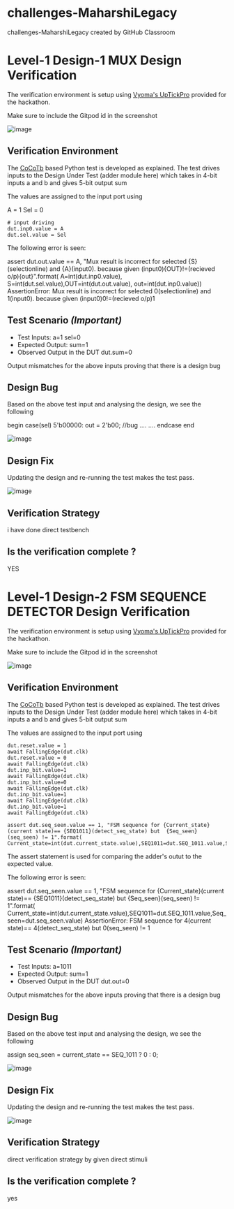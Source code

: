 # challenges-MaharshiLegacy
challenges-MaharshiLegacy created by GitHub Classroom
# Level-1 Design-1 MUX Design Verification

The verification environment is setup using [Vyoma's UpTickPro](https://vyomasystems.com) provided for the hackathon.

Make sure to include the Gitpod id in the screenshot

![image](https://user-images.githubusercontent.com/109369461/182188547-d876c620-256d-474b-abfa-10c45914a707.png)


## Verification Environment

The [CoCoTb](https://www.cocotb.org/) based Python test is developed as explained. The test drives inputs to the Design Under Test (adder module here) which takes in 4-bit inputs a and b and gives 5-bit output sum

The values are assigned to the input port using 

  A = 1
  Sel = 0

    # input driving
    dut.inp0.value = A
    dut.sel.value = Sel




The following error is seen:

assert dut.out.value == A, "Mux result is incorrect for selected {S}(selectionline) and {A}(input0). because given (input0){OUT}!=(recieved o/p){out}".format( A=int(dut.inp0.value), S=int(dut.sel.value),OUT=int(dut.out.value), out=int(dut.inp0.value))
                     AssertionError: Mux result is incorrect for selected 0(selectionline) and 1(input0). because given (input0)0!=(recieved o/p)1

## Test Scenario *(Important)*
- Test Inputs: a=1 sel=0
- Expected Output: sum=1
- Observed Output in the DUT dut.sum=0

Output mismatches for the above inputs proving that there is a design bug

## Design Bug
Based on the above test input and analysing the design, we see the following


begin
    case(sel)
      5'b00000: out = 2'b00;  //bug
      ....
      ....
    endcase
 end

![image](https://user-images.githubusercontent.com/109369461/182188803-bddf37a1-4750-4d04-a459-4358c119517d.png)


## Design Fix
Updating the design and re-running the test makes the test pass.

![image](https://user-images.githubusercontent.com/109369461/182191912-67d2261d-914e-4b6b-803f-7228821237b4.png)



## Verification Strategy
i have done direct testbench

## Is the verification complete ?
YES

# Level-1 Design-2 FSM SEQUENCE DETECTOR Design Verification

The verification environment is setup using [Vyoma's UpTickPro](https://vyomasystems.com) provided for the hackathon.

Make sure to include the Gitpod id in the screenshot

![image](https://user-images.githubusercontent.com/109369461/182188547-d876c620-256d-474b-abfa-10c45914a707.png)

## Verification Environment

The [CoCoTb](https://www.cocotb.org/) based Python test is developed as explained. The test drives inputs to the Design Under Test (adder module here) which takes in 4-bit inputs a and b and gives 5-bit output sum

The values are assigned to the input port using 

   
    dut.reset.value = 1
    await FallingEdge(dut.clk)
    dut.reset.value = 0
    await FallingEdge(dut.clk) 
    dut.inp_bit.value=1
    await FallingEdge(dut.clk) 
    dut.inp_bit.value=0
    await FallingEdge(dut.clk) 
    dut.inp_bit.value=1
    await FallingEdge(dut.clk) 
    dut.inp_bit.value=1
    await FallingEdge(dut.clk) 
    
    assert dut.seq_seen.value == 1, "FSM sequence for {Current_state}(current state)== {SEQ1011}(detect_seq_state) but  {Seq_seen}(seq_seen) != 1".format( Current_state=int(dut.current_state.value),SEQ1011=dut.SEQ_1011.value,Seq_seen=dut.seq_seen.value)


The assert statement is used for comparing the adder's outut to the expected value.

The following error is seen:

assert dut.seq_seen.value == 1, "FSM sequence for {Current_state}(current state)== {SEQ1011}(detect_seq_state) but  {Seq_seen}(seq_seen) != 1".format( Current_state=int(dut.current_state.value),SEQ1011=dut.SEQ_1011.value,Seq_seen=dut.seq_seen.value)
                     AssertionError: FSM sequence for 4(current state)== 4(detect_seq_state) but  0(seq_seen) != 1

## Test Scenario *(Important)*
- Test Inputs: a=1011
- Expected Output: sum=1
- Observed Output in the DUT dut.out=0

Output mismatches for the above inputs proving that there is a design bug

## Design Bug
Based on the above test input and analysing the design, we see the following


  assign seq_seen = current_state == SEQ_1011 ? 0 : 0;


![image](https://user-images.githubusercontent.com/109369461/182193362-1db0fe2e-e67d-4261-b97d-e143eda53f1f.png)


## Design Fix
Updating the design and re-running the test makes the test pass.

![image](https://user-images.githubusercontent.com/109369461/182198952-e5deabaf-7a9a-4fcb-b295-ba8e068836e3.png)


## Verification Strategy
direct verification strategy by given direct stimuli
## Is the verification complete ?
yes
